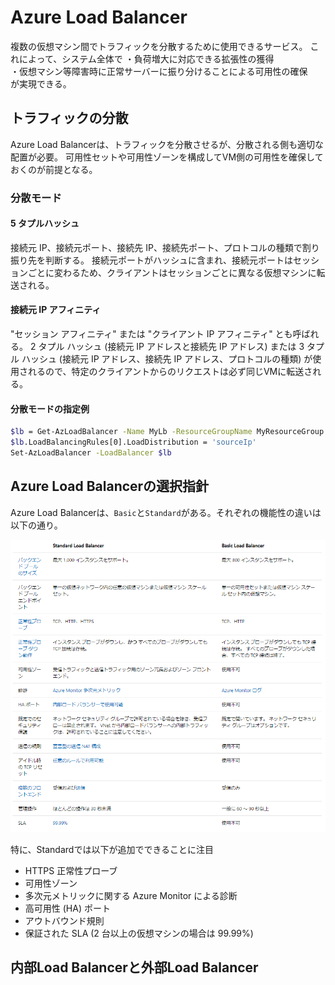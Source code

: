 # Azure Load Balancer

複数の仮想マシン間でトラフィックを分散するために使用できるサービス。
これによって、システム全体で
・負荷増大に対応できる拡張性の獲得  
・仮想マシン等障害時に正常サーバーに振り分けることによる可用性の確保  
が実現できる。

## トラフィックの分散

Azure Load Balancerは、トラフィックを分散させるが、分散される側も適切な配置が必要。
可用性セットや可用性ゾーンを構成してVM側の可用性を確保しておくのが前提となる。

### 分散モード

#### 5 タプルハッシュ
接続元 IP、接続元ポート、接続先 IP、接続先ポート、プロトコルの種類で割り振り先を判断する。
接続元ポートがハッシュに含まれ、接続元ポートはセッションごとに変わるため、クライアントはセッションごとに異なる仮想マシンに転送される。

#### 接続元 IP アフィニティ
"セッション アフィニティ" または "クライアント IP アフィニティ" とも呼ばれる。
2 タプル ハッシュ (接続元 IP アドレスと接続先 IP アドレス) または 3 タプル ハッシュ (接続元 IP アドレス、接続先 IP アドレス、プロトコルの種類) が使用されるので、特定のクライアントからのリクエストは必ず同じVMに転送される。

#### 分散モードの指定例

```sh
$lb = Get-AzLoadBalancer -Name MyLb -ResourceGroupName MyResourceGroup
$lb.LoadBalancingRules[0].LoadDistribution = 'sourceIp'
Set-AzLoadBalancer -LoadBalancer $lb
```

## Azure Load Balancerの選択指針

Azure Load Balancerは、`Basic`と`Standard`がある。それぞれの機能性の違いは以下の通り。

![picture 18](images/2ea10b52e45b1d9acebbf993af99f3460adfcb80f3271a592f52a2af32e9abc5.png)  

特に、Standardでは以下が追加でできることに注目

- HTTPS 正常性プローブ
- 可用性ゾーン
- 多次元メトリックに関する Azure Monitor による診断
- 高可用性 (HA) ポート
- アウトバウンド規則
- 保証された SLA (2 台以上の仮想マシンの場合は 99.99%)

## 内部Load Balancerと外部Load Balancer

